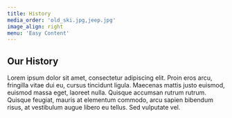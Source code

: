 ```yaml
---
title: History
media_order: 'old_ski.jpg,jeep.jpg'
image_align: right
menu: 'Easy Content'
---
```


## Our History

Lorem ipsum dolor sit amet, consectetur adipiscing elit. Proin eros arcu, fringilla vitae dui eu, cursus tincidunt ligula. Maecenas mattis justo euismod, euismod massa eget, laoreet nulla. Quisque accumsan rutrum rutrum. Quisque feugiat, mauris at elementum commodo, arcu sapien bibendum risus, at vestibulum augue libero eu tellus. Sed vulputate vel.
